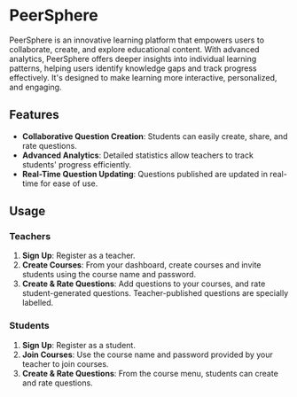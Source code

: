 # PeerSphere

PeerSphere is an innovative learning platform that empowers users to collaborate, create, and explore educational content. With advanced analytics, PeerSphere offers deeper insights into individual learning patterns, helping users identify knowledge gaps and track progress effectively. It's designed to make learning more interactive, personalized, and engaging.

## Features

- **Collaborative Question Creation**: Students can easily create, share, and rate questions.
- **Advanced Analytics**: Detailed statistics allow teachers to track students' progress efficiently.
- **Real-Time Question Updating**: Questions published are updated in real-time for ease of use.

## Usage

### Teachers
1. **Sign Up**: Register as a teacher.
2. **Create Courses**: From your dashboard, create courses and invite students using the course name and password.
3. **Create & Rate Questions**: Add questions to your courses, and rate student-generated questions. Teacher-published questions are specially labelled.

### Students
1. **Sign Up**: Register as a student.
2. **Join Courses**: Use the course name and password provided by your teacher to join courses.
3. **Create & Rate Questions**: From the course menu, students can create and rate questions.
